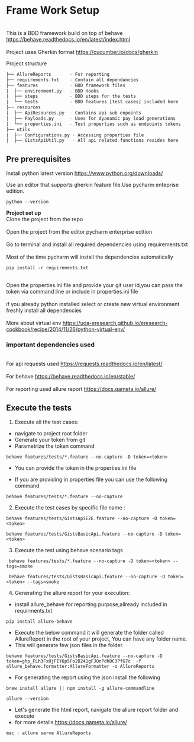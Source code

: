 # Frame Work Setup #
<br>This is a BDD framework build on top of behave https://behave.readthedocs.io/en/latest/index.html </br>
<br>Project uses Gherkin format https://cucumber.io/docs/gherkin </br>

Project structure
```bash
├── AllureReports       - For reporting 
├── requirements.txt    - Contain all dependancies
├── features            - BDD framework files
|  ├── environment.py   - BDD Hooks
|  ├── steps            - BDD steps for the tests
|  └── tests            - BDD features [test cases] included here
├── resources
|  ├── ApiResources.py  - Contains api sub enpoints
|  ├── Payloads.py      - Uses for dyanamic pay load generations
|  └── properties.ini   - Test properties such as endpoints tokens
├── utils
|  ├── Configurations.py - Accessing properties file
|  ├── GistsApiUtil.py   - All api related functions resides here
```

## Pre prerequisites ##
Install  python latest version https://www.python.org/downloads/

Use an editor that supports gherkin feature file.Use pycharm enteprise edition.
```
python --version
```

**Project set up**
<br>Clone the project from the repo</br>
<br>Open the project from the editor pycharm enterprise edition</br>
<br>Go to terminal and install all required dependencies using requirements.txt </br>
<br>Most of the time pycharm will install the dependencies automatically</br>
```
pip install -r requirements.txt
```
<br> Open the properties.ini file and provide your git user id,you can pass the token via command line or include in properties.ini file</br>
<br>if you already python installed select or create new virtual environment freshly install all dependencies </br>
<br>More about virtual env https://uoa-eresearch.github.io/eresearch-cookbook/recipe/2014/11/26/python-virtual-env/ </br>

### important dependencies used ###
<br>For api requests used  https://requests.readthedocs.io/en/latest/ </br>
<br>For behave https://behave.readthedocs.io/en/stable/ </br>
<br>For reporting used allure report https://docs.qameta.io/allure/ </br>

## Execute the tests ##

1. Execute all the test cases:
* navigate to project root folder
* Generate your token from git
* Parametrize the token command
```
behave features/tests/*.feature --no-capture -D token=<token>
```
* You can provide the token in the properties.ini file

* If you are providing in properties file you can use the following command
```
behave features/tests/*.feature --no-capture
```
2. Execute  the test cases by specific file name :
```
behave features/tests/GistsApiE2E.feature --no-capture -D token=<token>
```
```
behave features/tests/GistsBasicApi.feature --no-capture -D token=<token>
```
3. Execute the test using behave scenario tags
```
 behave features/tests/*.feature --no-capture -D token=<token> --tags=smoke
```
```
 behave features/tests/GistsBasicApi.feature --no-capture -D token=<token> --tags=smoke
```
4. Generating the allure report for your execution:
* install allure_behave for reporting purpose,allready included in requirments.txt
```
pip install allure-behave
```
* Execute the below command it will generate the folder called AllureReport in the root of your project, You can have any folder name.
* This will generate few json files in the folder.
```
behave features/tests/GistsBasicApi.feature --no-capture -D token=ghp_FLh3Fx0jFIY6p5Fo2B241gFJQnPdhDC3PfG7c  -f allure_behave.formatter:AllureFormatter -o AllureReports
```
* For generating the report using the json install the following
```
brew install allure || npm install -g allure-commandline
```
```
allure --version
```
* Let's generate the html report, navigate the allure report folder and execute
*  for more details https://docs.qameta.io/allure/
```
mac : allure serve AllureReports
```